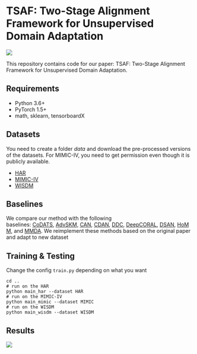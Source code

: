 # TSAF: Two-Stage Alignment Framework for Unsupervised Domain Adaptation
![](http://i.iamlj.com/win/20221121161620.png)

This repository contains code for our paper: TSAF: Two-Stage Alignment Framework for Unsupervised Domain Adaptation.

## Requirements
- Python 3.6+
- PyTorch 1.5+
- math, sklearn, tensorboardX

## Datasets
You need to create a folder *data* and download the pre-processed versions of the datasets. For MIMIC-IV, you need to get permission even though it is publicly available.
- [HAR](https://researchdata.ntu.edu.sg/dataset.xhtml?persistentId=doi:10.21979/N9/0SYHTZ)
- [MIMIC-IV](https://physionet.org/content/mimiciv/0.4/)
- [WISDM](https://researchdata.ntu.edu.sg/dataset.xhtml?persistentId=doi:10.21979/N9/KJWE5B)

## Baselines
We compare our method with the following baselines: [CoDATS](https://dl.acm.org/doi/pdf/10.1145/3394486.3403228), [AdvSKM](https://www.ijcai.org/proceedings/2021/0378.pdf), [CAN](https://openaccess.thecvf.com/content_CVPR_2019/papers/Kang_Contrastive_Adaptation_Network_for_Unsupervised_Domain_Adaptation_CVPR_2019_paper.pdf), [CDAN](https://proceedings.neurips.cc/paper/2018/file/ab88b15733f543179858600245108dd8-Paper.pdf), [DDC](https://arxiv.org/pdf/1412.3474.pdf), [DeepCORAL](https://link.springer.com/chapter/10.1007/978-3-319-49409-8_35), [DSAN](https://ieeexplore.ieee.org/document/9085896), [HoMM](https://ojs.aaai.org/index.php/AAAI/article/view/5745), and [MMDA](https://arxiv.org/pdf/1901.00282.pdf).  We reimplement these methods based on the original paper and adapt to new dataset

## Training & Testing
Change the config `train.py` depending on what you want
```
cd ..
# run on the HAR
python main_har --dataset HAR
# run on the MIMIC-IV
python main_mimic --dataset MIMIC
# run on the WISDM
python main_wisdm --dataset WISDM
```

## Results
![](http://i.iamlj.com/win/20221121171750.png)
